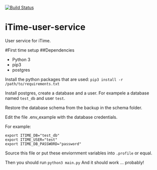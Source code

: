 [![Build Status](https://travis-ci.org/pajjme/iTime-user-service.svg?branch=master)](https://travis-ci.org/pajjme/iTime-user-service)
# iTime-user-service
User service for iTime.



#First time setup
##Dependencies
* Python 3
* pip3 
* postgres



Install the python packages that are used:
```pip3 install -r /path/to/requirements.txt```


Install postgres, create a database and a user.
For exampele a database named `test_db` and user `test`.

Restore the database schema from the backup in the schema folder.

Edit the file .env_example with the database credentials.

For example:
```
export ITIME_DB="test_db"
export ITIME_USER="test"
export ITIME_DB_PASSWORD="password"
```

Source this file or put these enviornment variables into `.profile` or equal.

Then you should run `python3 main.py`
And it should work ... probably!



